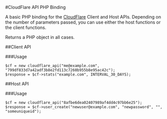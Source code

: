#CloudFlare API PHP Binding

A basic PHP binding for the [CloudFlare](https://www.cloudflare.com/) Client and Host APIs.  Depending on the number of parameters passed, you can use either the host functions or the client functions.

Returns a PHP object in all cases.

##Client API

###Usage

    $cf = new cloudflare_api("me@example.com", "799df833d7a42adf3b8e2fd113c7260b955b8e95ac42c");
    $response = $cf->stats("example.com", INTERVAL_30_DAYS);
    
##Host API

###Usage

    $cf = new cloudflare_api("8afbe6dea02407989af4dd4c97bb6e25");
    $response = $cf->user_create("newuser@example.com", "newpassword", "", "someuniqueid");
